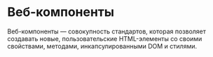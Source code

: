 # Веб-компоненты

Веб-компоненты — совокупность стандартов, которая позволяет создавать новые, пользовательские HTML-элементы со своими свойствами, методами, инкапсулированными DOM и стилями.
